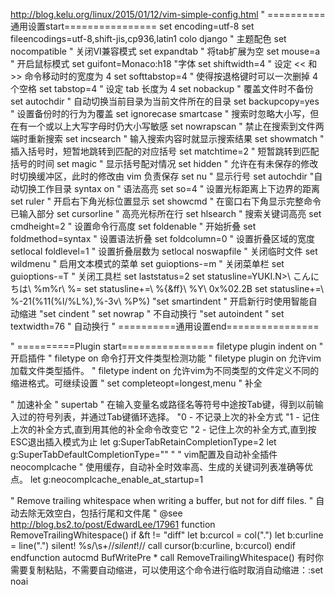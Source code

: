 http://blog.kelu.org/linux/2015/01/12/vim-simple-config.html
" ==========通用设置start================
set encoding=utf-8
set fileencodings=utf-8,shift-jis,cp936,latin1
colo django " 主题配色
set nocompatible " 关闭VI兼容模式
set expandtab " 将tab扩展为空
set mouse=a  " 开启鼠标模式
set guifont=Monaco:h18 "字体
set shiftwidth=4            " 设定 << 和 >> 命令移动时的宽度为 4
set softtabstop=4          " 使得按退格键时可以一次删掉 4 个空格
set tabstop=4              " 设定 tab 长度为 4
set nobackup                " 覆盖文件时不备份
set autochdir              " 自动切换当前目录为当前文件所在的目录
set backupcopy=yes        " 设置备份时的行为为覆盖
set ignorecase smartcase    " 搜索时忽略大小写，但在有一个或以上大写字母时仍大小写敏感
set nowrapscan            " 禁止在搜索到文件两端时重新搜索
set incsearch              " 输入搜索内容时就显示搜索结果
set showmatch              " 插入括号时，短暂地跳转到匹配的对应括号
set matchtime=2          " 短暂跳转到匹配括号的时间
set magic                  " 显示括号配对情况
set hidden                " 允许在有未保存的修改时切换缓冲区，此时的修改由 vim 负责保存
set nu " 显示行号
set autochdir "自动切换工作目录
syntax on " 语法高亮
set so=4 " 设置光标距离上下边界的距离
set ruler " 开启右下角光标位置显示
set showcmd " 在窗口右下角显示完整命令已输入部分
set cursorline " 高亮光标所在行
set hlsearch " 搜索关键词高亮
set cmdheight=2 " 设置命令行高度
set foldenable            " 开始折叠
set foldmethod=syntax      " 设置语法折叠
set foldcolumn=0            " 设置折叠区域的宽度
setlocal foldlevel=1        " 设置折叠层数为
setlocal noswapfile " 关闭临时文件
set wildmenu " 启用文本模式的菜单
set guioptions-=m " 关闭菜单栏
set guioptions-=T " 关闭工具栏
set laststatus=2
set statusline=YUKI.N>\ こんにちは\ %m%r\ %=
set statusline+=\ %{&ff}\ %Y\ 0x%02.2B
set statusline+=\ %-21(%11(%l/%L%),%-3v\ %P%)
"set smartindent             " 开启新行时使用智能自动缩进
"set cindent
" set nowrap                  " 不自动换行
"set autoindent
" set textwidth=76        " 自动换行
" ==========通用设置end================



" ==========Plugin start================
filetype plugin indent on   " 开启插件
" filetype on 命令打开文件类型检测功能
" filetype plugin on 允许vim加载文件类型插件。
" filetype indent on 允许vim为不同类型的文件定义不同的缩进格式。可继续设置
"
set completeopt=longest,menu " 补全

" 加速补全
" supertab
" 在输入变量名或路径名等符号中途按Tab键，得到以前输入过的符号列表，并通过Tab键循环选择。
"0 - 不记录上次的补全方式
"1 - 记住上次的补全方式,直到用其他的补全命令改变它
"2 - 记住上次的补全方式,直到按ESC退出插入模式为止
let g:SuperTabRetainCompletionType=2
let g:SuperTabDefaultCompletionType=""
"
" vim配置及自动补全插件neocomplcache
" 使用缓存，自动补全时效率高、生成的关键词列表准确等优点。
let g:neocomplcache_enable_at_startup=1

" Remove trailing whitespace when writing a buffer, but not for diff files.
" 自动去除无效空白，包括行尾和文件尾
" @see http://blog.bs2.to/post/EdwardLee/17961
function RemoveTrailingWhitespace()
 if &ft != "diff"
  let b:curcol = col(".")
  let b:curline = line(".")
  silent! %s/\s\+$//
  silent! %s/\(\s*\n\)\+\%$//
  call cursor(b:curline, b:curcol)
 endif
endfunction
autocmd BufWritePre * call RemoveTrailingWhitespace()
有时你需要复制粘贴，不需要自动缩进，可以使用这个命令进行临时取消自动缩进：:set noai
